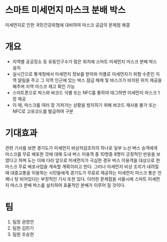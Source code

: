 
# 스마트 미세먼지 마스크 분배 박스
미세먼지로 인한 국민건강위협에 대비하여 마스크 공급의 문제점 해결

# 개요
- 지역별 공공장소 등 유동인구수가 많은 위치에 스마트 미세먼지 마스크 분배 박스 설치
- 실시간으로 통계청에서 미세먼지 정보를 받아와 어플로 미세먼지가 위험 수준인 지역 알림을 주고 그 지역 인근에 있는 박스 잠금 해제 및 바스크가 비치된 위치 제공을 해주며 지역 마스크 재고 확인 가능
- 스마트폰으로 박스와 바코드 식별 또는 NFC를 통하여 태그하면 미세먼지 마스크 1장 제공
- 이 때, 마스크를 여러 장 가져가는 상황을 방지하기 위해 바코드 재사용 불가 또는 NFC로 고유코드를 발급하여 구분

# 기대효과
관련 기사를 보면 경기도가 미세먼지 비상저감조치의 하나로 일부 노선 버스 승객에게 마스크를 무료 배포한 것에 대해 도내 버스 이용객 중 10명중 8명이 긍정적인 반응을 보였다고 하며 도는 이에 다라 앞으로 미세먼지가 극심한 경우 버스 이용객을 대상으로 한 마스크 무료 배포사업을 계속할 계획이라고 한다. 그러나 미세먼지 비상 조치가 내려질 때 대중교통을 이용하는 시민들에게 경기도가 무료로 제공하는 미세먼지 마스크 통은 언제나 텅 비어있다는 부정적인 기사 또한 있다. 이러한 문제점을 서울시에 스마트 미세먼지 마스크 분배 박스를 설치하여 효율적인 분배가 이루어 질 것이다.


# 팀
1. 팀장 권영언
2. 팀원 김민기
3. 팀원 조승현
